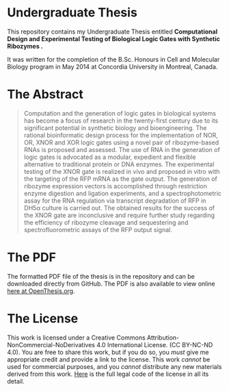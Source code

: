 # Undergraduate Thesis

This repository contains my Undergraduate Thesis entitled **Computational Design and Experimental Testing of Biological Logic Gates with Synthetic Ribozymes .**

It was written for the completion of the B.Sc. Honours in Cell and Molecular Biology program in May 2014 at Concordia University in Montreal, Canada.

# The Abstract

>Computation and the generation of logic gates in biological systems has become a focus of research in the twenty-first century due to its significant potential in synthetic biology and bioengineering. The rational bioinformatic design process for the implementation of NOR, OR, XNOR and XOR logic gates using a novel pair of ribozyme-based RNAs is proposed and assessed. The use of RNA in the generation of logic gates is advocated as a modular, expedient and flexible alternative to traditional protein or DNA enzymes. The experimental testing of the XNOR gate is realized in vivo and proposed in vitro with the targeting of the RFP mRNA as the gate output. The generation of ribozyme expression vectors is accomplished through restriction enzyme digestion and ligation experiments, and a spectrophotometric assay for the RNA regulation via transcript degradation of RFP in DH5α culture is carried out. The obtained results for the success of the XNOR gate are inconclusive and require further study regarding the efficiency of ribozyme cleavage and sequestering and spectrofluorometric assays of the RFP output signal.

# The PDF 

The formatted PDF file of the thesis is in the repository and can be downloaded directly from GitHub. The PDF is also available to view online [here at OpenThesis.org](http://www.openthesis.org/document/view/601877_0.pdf).

# The License

This work is licensed under a Creative Commons Attribution-NonCommercial-NoDerivatives 4.0 International License. (CC BY-NC-ND 4.0). You are free to share this work, but if you  do so, you *must* give me appropriate credit and provide a link to the license. This work *cannot* be used for commercial purposes, and you *cannot* distribute any new materials derived from this work. [Here](http://creativecommons.org/licenses/by-nc-nd/4.0/legalcode) is the full legal code of the license in all its detail.